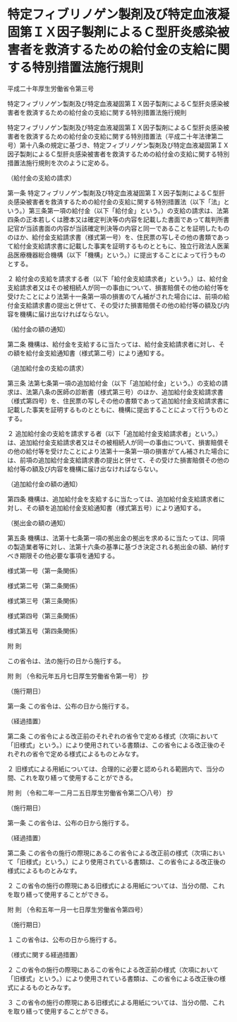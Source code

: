 # 特定フィブリノゲン製剤及び特定血液凝固第ＩＸ因子製剤によるＣ型肝炎感染被害者を救済するための給付金の支給に関する特別措置法施行規則

平成二十年厚生労働省令第三号

特定フィブリノゲン製剤及び特定血液凝固第ＩＸ因子製剤によるＣ型肝炎感染被害者を救済するための給付金の支給に関する特別措置法施行規則

特定フィブリノゲン製剤及び特定血液凝固第ＩＸ因子製剤によるＣ型肝炎感染被害者を救済するための給付金の支給に関する特別措置法（平成二十年法律第二号）第十八条の規定に基づき、特定フィブリノゲン製剤及び特定血液凝固第ＩＸ因子製剤によるＣ型肝炎感染被害者を救済するための給付金の支給に関する特別措置法施行規則を次のように定める。

（給付金の支給の請求）

第一条 特定フィブリノゲン製剤及び特定血液凝固第ＩＸ因子製剤によるＣ型肝炎感染被害者を救済するための給付金の支給に関する特別措置法（以下「法」という。）第三条第一項の給付金（以下「給付金」という。）の支給の請求は、法第四条の正本若しくは謄本又は確定判決等の内容を記載した書面であって裁判所書記官が当該書面の内容が当該確定判決等の内容と同一であることを証明したもののほか、給付金支給請求書（様式第一号）を、住民票の写しその他の書類であって給付金支給請求書に記載した事実を証明するものとともに、独立行政法人医薬品医療機器総合機構（以下「機構」という。）に提出することによって行うものとする。

２ 給付金の支給を請求する者（以下「給付金支給請求者」という。）は、給付金支給請求者又はその被相続人が同一の事由について、損害賠償その他の給付等を受けたことにより法第十一条第一項の損害のてん補がされた場合には、前項の給付金支給請求書の提出と併せて、その受けた損害賠償その他の給付等の額及び内容を機構に届け出なければならない。

（給付金の額の通知）

第二条 機構は、給付金を支給するに当たっては、給付金支給請求者に対し、その額を給付金支給通知書（様式第二号）により通知する。

（追加給付金の支給の請求）

第三条 法第七条第一項の追加給付金（以下「追加給付金」という。）の支給の請求は、法第八条の医師の診断書（様式第三号）のほか、追加給付金支給請求書（様式第四号）を、住民票の写しその他の書類であって追加給付金支給請求書に記載した事実を証明するものとともに、機構に提出することによって行うものとする。

２ 追加給付金の支給を請求する者（以下「追加給付金支給請求者」という。）は、追加給付金支給請求者又はその被相続人が同一の事由について、損害賠償その他の給付等を受けたことにより法第十一条第一項の損害がてん補された場合には、前項の追加給付金支給請求書の提出と併せて、その受けた損害賠償その他の給付等の額及び内容を機構に届け出なければならない。

（追加給付金の額の通知）

第四条 機構は、追加給付金を支給するに当たっては、追加給付金支給請求者に対し、その額を追加給付金支給通知書（様式第五号）により通知する。

（拠出金の額の通知）

第五条 機構は、法第十七条第一項の拠出金の拠出を求めるに当たっては、同項の製造業者等に対し、法第十六条の基準に基づき決定される拠出金の額、納付すべき期限その他必要な事項を通知する。

様式第一号（第一条関係）

[](/./pict/2FH00000065664.pdf)

様式第二号（第二条関係）

[](/./pict/2FH00000026484.pdf)

様式第三号（第三条関係）

[](/./pict/2FH00000037690.pdf)

様式第四号（第三条関係）

[](/./pict/2FH00000037691.pdf)

様式第五号（第四条関係）

[](/./pict/2FH00000026486.pdf)

附 則

この省令は、法の施行の日から施行する。

附 則 （令和元年五月七日厚生労働省令第一号） 抄

（施行期日）

第一条 この省令は、公布の日から施行する。

（経過措置）

第二条 この省令による改正前のそれぞれの省令で定める様式（次項において「旧様式」という。）により使用されている書類は、この省令による改正後のそれぞれの省令で定める様式によるものとみなす。

２ 旧様式による用紙については、合理的に必要と認められる範囲内で、当分の間、これを取り繕って使用することができる。

附 則 （令和二年一二月二五日厚生労働省令第二〇八号） 抄

（施行期日）

第一条 この省令は、公布の日から施行する。

（経過措置）

第二条 この省令の施行の際現にあるこの省令による改正前の様式（次項において「旧様式」という。）により使用されている書類は、この省令による改正後の様式によるものとみなす。

２ この省令の施行の際現にある旧様式による用紙については、当分の間、これを取り繕って使用することができる。

附 則 （令和五年一月一七日厚生労働省令第四号）

（施行期日）

１ この省令は、公布の日から施行する。

（様式に関する経過措置）

２ この省令の施行の際現にあるこの省令による改正前の様式（次項において「旧様式」という。）により使用されている書類は、この省令による改正後の様式によるものとみなす。

３ この省令の施行の際現にある旧様式による用紙については、当分の間、これを取り繕って使用することができる。
